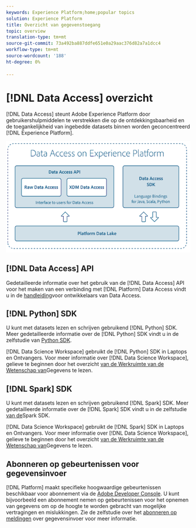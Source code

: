 ```yaml
---
keywords: Experience Platform;home;popular topics
solution: Experience Platform
title: Overzicht van gegevenstoegang
topic: overview
translation-type: tm+mt
source-git-commit: 73a492ba887ddfe651e0a29aac376d82a7a1dcc4
workflow-type: tm+mt
source-wordcount: '188'
ht-degree: 0%

---
```



# [!DNL Data Access] overzicht

[!DNL Data Access] steunt Adobe Experience Platform door gebruikershulpmiddelen te verstrekken die op de ontdekkingsbaarheid en de toegankelijkheid van ingebedde datasets binnen worden geconcentreerd [!DNL Experience Platform].

![Toegang tot gegevens op Experience Platform](images/Data_Access_Experience_Platform.png)

## [!DNL Data Access] API

Gedetailleerde informatie over het gebruik van de [!DNL Data Access] API voor het maken van een verbinding met [!DNL Platform] Data Access vindt u in de [handleiding](api.md)voor ontwikkelaars van Data Access.

## [!DNL Python] SDK

U kunt met datasets lezen en schrijven gebruikend [!DNL Python] SDK. Meer gedetailleerde informatie over de [!DNL Python] SDK vindt u in de zelfstudie van [Python SDK](./tutorials/python-sdk.md).

[!DNL Data Science Workspace] gebruikt de [!DNL Python] SDK in Laptops en Ontvangers. Voor meer informatie over [!DNL Data Science Workspace], gelieve te beginnen door het overzicht [van de Werkruimte van de Wetenschap van](../data-science-workspace/home.md)Gegevens te lezen.

## [!DNL Spark] SDK

U kunt met datasets lezen en schrijven gebruikend [!DNL Spark] SDK. Meer gedetailleerde informatie over de [!DNL Spark] SDK vindt u in de zelfstudie [van de](./tutorials/spark-sdk.md)Spark SDK.

[!DNL Data Science Workspace] gebruikt de [!DNL Spark] SDK in Laptops en Ontvangers. Voor meer informatie over [!DNL Data Science Workspace], gelieve te beginnen door het overzicht [van de Werkruimte van de Wetenschap van](../data-science-workspace/home.md)Gegevens te lezen.

## Abonneren op gebeurtenissen voor gegevensinvoer

[!DNL Platform] maakt specifieke hoogwaardige gebeurtenissen beschikbaar voor abonnement via de [Adobe Developer Console](https://www.adobe.com/go/devs_console_ui). U kunt bijvoorbeeld een abonnement nemen op gebeurtenissen voor het opnemen van gegevens om op de hoogte te worden gebracht van mogelijke vertragingen en mislukkingen. Zie de zelfstudie over het [abonneren op meldingen](../ingestion/quality/subscribe-events.md) over gegevensinvoer voor meer informatie.